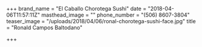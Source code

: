 +++
brand_name = "El Caballo Chorotega Sushi"
date = "2018-04-06T11:57:11Z"
masthead_image = ""
phone_number = "(506) 8607-3804"
teaser_image = "/uploads/2018/04/06/ronal-chorotega-sushi-face.jpg"
title = "Ronald Campos Baltodano"

+++
